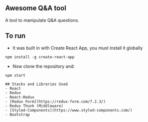 ## Awesome Q&A tool
A tool to manipulate Q&A questions.

## To run
- It was built in with Create React App, you must install it globally
```
npm install -g create-react-app
```
- Now clone the repository and:
```
npm start

## Stacks and Libraries Used
- React
- Redux
- React-Redux
- [Redux Form](https://redux-form.com/7.2.3/)
- Redux Thunk (Middleware)
- [Styled-Components](https://www.styled-components.com/)
- Bootstrap
